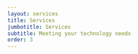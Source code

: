 ```yaml
---
layout: services
title: Services
jumbotitle: Services
subtitle: Meeting your technology needs
order: 3
---
```

